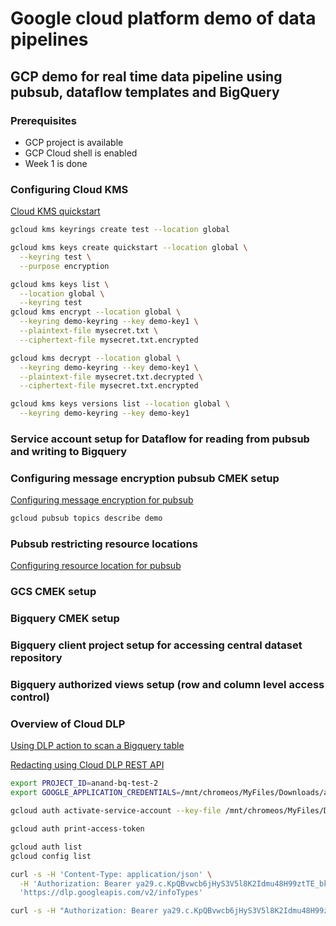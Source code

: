 # Google cloud platform demo of data pipelines

## GCP demo for real time data pipeline using pubsub, dataflow templates and BigQuery

### Prerequisites

* GCP project is available
* GCP Cloud shell is enabled
* Week 1 is done

### Configuring Cloud KMS
[Cloud KMS quickstart](https://cloud.google.com/kms/docs/quickstart)

```sh
gcloud kms keyrings create test --location global

gcloud kms keys create quickstart --location global \
  --keyring test \
  --purpose encryption

gcloud kms keys list \
  --location global \
  --keyring test  
gcloud kms encrypt --location global \
  --keyring demo-keyring --key demo-key1 \
  --plaintext-file mysecret.txt \
  --ciphertext-file mysecret.txt.encrypted

gcloud kms decrypt --location global \
  --keyring demo-keyring --key demo-key1 \
  --plaintext-file mysecret.txt.decrypted \
  --ciphertext-file mysecret.txt.encrypted

gcloud kms keys versions list --location global \
  --keyring demo-keyring --key demo-key1  
```

### Service account setup for Dataflow for reading from pubsub and writing to Bigquery

### Configuring message encryption pubsub CMEK setup

[Configuring message encryption for pubsub](https://cloud.google.com/pubsub/docs/encryption)

```sh
gcloud pubsub topics describe demo

```

### Pubsub restricting resource locations
[Configuring resource location for pubsub](https://cloud.google.com/pubsub/docs/resource-location-restriction)

### GCS CMEK setup


### Bigquery CMEK setup

### Bigquery client project setup for accessing central dataset repository

### Bigquery authorized views setup (row and column level access control)

### Overview of Cloud DLP
[Using DLP action to scan a Bigquery table](https://cloud.google.com/dlp/docs/concepts-actions)

[Redacting using Cloud DLP REST API](https://cloud.google.com/dlp/docs/redacting-sensitive-data)


```sh
export PROJECT_ID=anand-bq-test-2
export GOOGLE_APPLICATION_CREDENTIALS=/mnt/chromeos/MyFiles/Downloads/anand-bq-test-2-4cda899168a4.json 

gcloud auth activate-service-account --key-file /mnt/chromeos/MyFiles/Downloads/anand-bq-test-2-4cda899168a4.json 

gcloud auth print-access-token

gcloud auth list
gcloud config list

curl -s -H 'Content-Type: application/json' \
  -H 'Authorization: Bearer ya29.c.KpQBvwcb6jHyS3V5l8K2Idmu48H99ztTE_bkhvls5uSmkjVgN0TteMoRlDwIy6LK85G6iZwgiz0pxtNVqIaoy_4MlMjS-iMSJDAQ5UL6SqLbxit-c5rK1ndQK0jQoiXpFQrTrRg-b6XF4ZmCSjd7zk6oNn7PE6uIVrEgY7cMykKchl7vwyjkrhSt_C58G0n3obPR9Y4orw' \
  'https://dlp.googleapis.com/v2/infoTypes'

curl -s -H "Authorization: Bearer ya29.c.KpQBvwcb6jHyS3V5l8K2Idmu48H99ztTE_bkhvls5uSmkjVgN0TteMoRlDwIy6LK85G6iZwgiz0pxtNVqIaoy_4MlMjS-iMSJDAQ5UL6SqLbxit-c5rK1ndQK0jQoiXpFQrTrRg-b6XF4ZmCSjd7zk6oNn7PE6uIVrEgY7cMykKchl7vwyjkrhSt_C58G0n3obPR9Y4orw" -H "Content-Type: application/json" https://dlp.googleapis.com/v2/projects/$PROJECT_ID/content:deidentify -d @redact-input.json


```
   